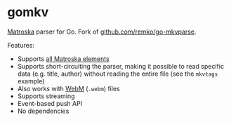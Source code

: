 # gomkv

[Matroska](https://www.matroska.org) parser for Go. Fork of [github.com/remko/go-mkvparse](https://github.com/remko/go-mkvparse).

Features:

- Supports [all Matroska elements](https://www.matroska.org/technical/specs/index.html)
- Supports short-circuiting the parser, making it possible to 
read specific data (e.g. title, author) without reading the
entire file (see the `mkvtags` example)
- Also works with [WebM](https://www.webmproject.org) (`.webm`) files
- Supports streaming
- Event-based push API
- No dependencies
